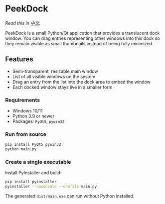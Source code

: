 # PeekDock

*Read this in [中文](README_CN.md).* 

PeekDock is a small Python/Qt application that provides a translucent dock window. You can drag entries representing other windows into this dock so they remain visible as small thumbnails instead of being fully minimized.

## Features
- Semi-transparent, resizable main window
- List of all visible windows on the system
- Drag an entry from the list into the dock area to embed the window
- Each docked window stays live in a smaller form

### Requirements
- Windows 10/11
- Python 3.9 or newer
- Packages: `PyQt5`, `pywin32`

### Run from source
```bash
pip install PyQt5 pywin32
python main.py
```

### Create a single executable
Install PyInstaller and build:
```bash
pip install pyinstaller
pyinstaller --noconsole --onefile main.py
```
The generated `dist/main.exe` can run without Python installed.
